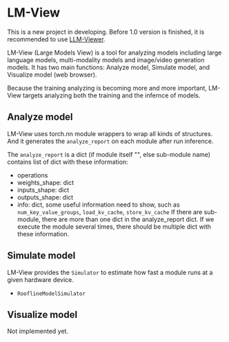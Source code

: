 # LM-View

This is a new project in developing. Before 1.0 version is finished, it is recommended to use [LLM-Viewer](https://github.com/hahnyuan/LLM-Viewer).

LM-View (Large Models View) is a tool for analyzing models including large language models, multi-modality models and image/video generation models.
It has two main functions: Analyze model, Simulate model, and Visualize model (web browser).

Because the training analyzing is becoming more and more important, LM-View targets analyzing both the training and the infernce of models.

## Analyze model

LM-View uses torch.nn module wrappers to wrap all kinds of structures. And it generates the `analyze_report` on each module after run inference.

The `analyze_report` is a dict (if module itself "", else sub-module name) contains list of dict with these information:
- operations
- weights_shape: dict
- inputs_shape: dict
- outputs_shape: dict
- info: dict, some useful information need to show, such as `num_key_value_groups`, `load_kv_cache`, `store_kv_cache`
If there are sub-module, there are more than one dict in the analyze_report dict.
If we execute the module several times, there should be multiple dict with these information.

## Simulate model

LM-View provides the `Simulator` to estimate how fast a module runs at a given hardware device.

- `RooflineModelSimulator`

## Visualize model

Not implemented yet.